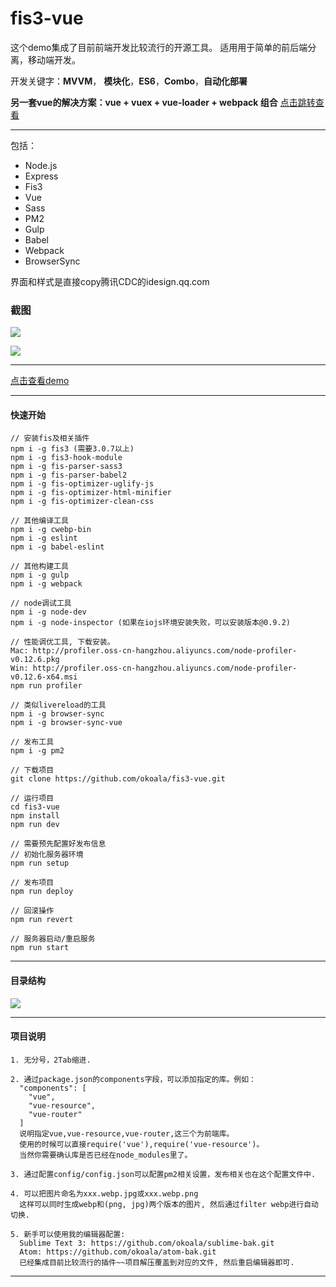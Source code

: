 # fis3-vue

这个demo集成了目前前端开发比较流行的开源工具。
适用用于简单的前后端分离，移动端开发。

开发关键字：**MVVM**， **模块化**，**ES6**，**Combo**，**自动化部署**

**另一套vue的解决方案：vue + vuex + vue-loader + webpack 组合**
[点击跳转查看](https://github.com/okoala/vue-vuex.git)

------

包括：

  * Node.js
  * Express
  * Fis3
  * Vue
  * Sass
  * PM2
  * Gulp
  * Babel
  * Webpack
  * BrowserSync


界面和样式是直接copy腾讯CDC的idesign.qq.com

### 截图

![](http://i1.tietuku.com/8f4dd53803c48148.png)

![](http://i1.tietuku.com/50a4afbf50a549fc.png)

------

[点击查看demo](http://idesign.kulife.net/)

------

#### 快速开始

    // 安装fis及相关插件
    npm i -g fis3 (需要3.0.7以上)
    npm i -g fis3-hook-module
    npm i -g fis-parser-sass3
    npm i -g fis-parser-babel2
    npm i -g fis-optimizer-uglify-js
    npm i -g fis-optimizer-html-minifier
    npm i -g fis-optimizer-clean-css

    // 其他编译工具
    npm i -g cwebp-bin
    npm i -g eslint
    npm i -g babel-eslint

    // 其他构建工具
    npm i -g gulp
    npm i -g webpack

    // node调试工具
    npm i -g node-dev
    npm i -g node-inspector (如果在iojs环境安装失败，可以安装版本@0.9.2)

    // 性能调优工具, 下载安装。
    Mac: http://profiler.oss-cn-hangzhou.aliyuncs.com/node-profiler-v0.12.6.pkg
    Win: http://profiler.oss-cn-hangzhou.aliyuncs.com/node-profiler-v0.12.6-x64.msi
    npm run profiler

    // 类似livereload的工具
    npm i -g browser-sync
    npm i -g browser-sync-vue

    // 发布工具
    npm i -g pm2

    // 下载项目
    git clone https://github.com/okoala/fis3-vue.git

    // 运行项目
    cd fis3-vue
    npm install
    npm run dev

    // 需要预先配置好发布信息
    // 初始化服务器环境
    npm run setup

    // 发布项目
    npm run deploy

    // 回滚操作
    npm run revert

    // 服务器启动/重启服务
    npm run start

------

#### 目录结构

![](http://i1.tietuku.com/c13327378bc09699.png)

-----
#### 项目说明
    1. 无分号，2Tab缩进.

    2. 通过package.json的components字段，可以添加指定的库。例如：
      "components": [
        "vue",
        "vue-resource",
        "vue-router"
      ]
      说明指定vue,vue-resource,vue-router,这三个为前端库。
      使用的时候可以直接require('vue'),require('vue-resource')。
      当然你需要确认库是否已经在node_modules里了。

    3. 通过配置config/config.json可以配置pm2相关设置，发布相关也在这个配置文件中.

    4. 可以把图片命名为xxx.webp.jpg或xxx.webp.png
      这样可以同时生成webp和(png, jpg)两个版本的图片, 然后通过filter webp进行自动切换.

    5. 新手可以使用我的编辑器配置:
      Sublime Text 3: https://github.com/okoala/sublime-bak.git
      Atom: https://github.com/okoala/atom-bak.git
      已经集成目前比较流行的插件~~项目解压覆盖到对应的文件, 然后重启编辑器即可.


------
